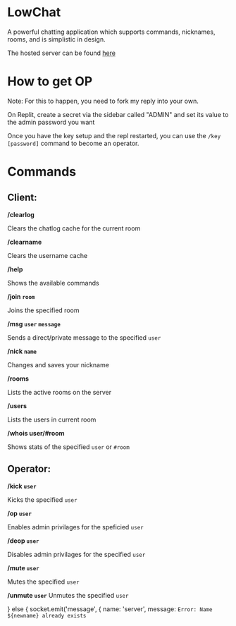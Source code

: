 # LowChat

A powerful chatting application which supports commands, nicknames, rooms, and is simplistic in design.

The hosted server can be found [here](https://chat.hyperjs.ml/)

# How to get OP
Note: For this to happen, you need to fork my reply into your own.

On Replit, create a secret via the sidebar called "ADMIN" and set its value to the admin password you want

Once you have the key setup and the repl restarted, you can use the `/key [password]` command to become an operator.

# Commands
## Client:
**/clearlog**

Clears the chatlog cache for the current room

**/clearname**

Clears the username cache

**/help**

Shows the available commands

**/join `room`**

Joins the specified room

**/msg `user` `message`**

Sends a direct/private message to the specified `user`

**/nick `name`**

Changes and saves your nickname

**/rooms**

Lists the active rooms on the server

**/users**

Lists the users in current room

**/whois user/#room**

Shows stats of the specified `user` or `#room`

## Operator:
**/kick `user`**

Kicks the specified `user`

**/op `user`**

Enables admin privilages for the speficied `user`

**/deop `user`**

Disables admin privilages for the specified `user`

**/mute `user`**

Mutes the specified `user`

**/unmute `user`**
Unmutes the specified `user`






} else {
  socket.emit('message', {
    name: 'server',
    message: `Error: Name ${newname} already exists`
